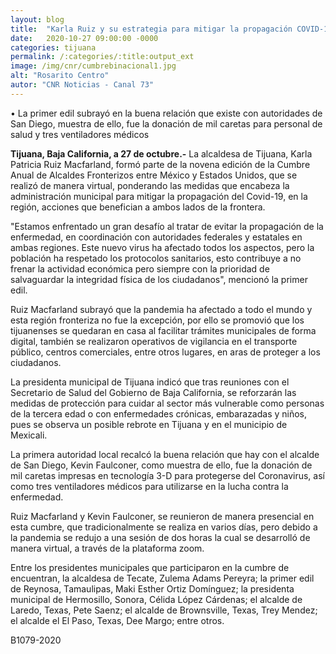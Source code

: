 ```yaml
---
layout: blog
title:  "Karla Ruiz y su estrategia para mitigar la propagación COVID-19"
date:   2020-10-27 09:00:00 -0000
categories: tijuana
permalink: /:categories/:title:output_ext
image: /img/cnr/cumbrebinacional1.jpg
alt: "Rosarito Centro"
autor: "CNR Noticias - Canal 73"
---
```


 • La primer edil subrayó en la buena relación que existe con autoridades de San Diego, muestra de ello, fue la donación de mil caretas para personal de salud y tres ventiladores médicos

**Tijuana, Baja California, a 27 de octubre.-** La alcaldesa de Tijuana, Karla Patricia Ruiz Macfarland, formó parte de la novena edición de la Cumbre Anual de Alcaldes Fronterizos entre México y Estados Unidos, que se realizó de manera virtual, ponderando las medidas que encabeza la administración municipal para mitigar la propagación del Covid-19, en la región, acciones que benefician a ambos lados de la frontera.

"Estamos enfrentado un gran desafío al tratar de evitar la propagación de la enfermedad, en coordinación con autoridades federales y estatales en ambas regiones. Este nuevo virus ha afectado todos los aspectos, pero la población ha respetado los protocolos sanitarios, esto contribuye a no frenar la actividad económica pero siempre con la prioridad de salvaguardar la integridad física de los ciudadanos", mencionó la primer edil.

Ruiz Macfarland subrayó que la pandemia ha afectado a todo el mundo y esta región fronteriza no fue la excepción, por ello se promovió que los tijuanenses se quedaran en casa al facilitar trámites municipales de forma digital, también se realizaron operativos de vigilancia en el transporte público, centros comerciales, entre otros lugares, en aras de proteger a los ciudadanos.

La presidenta municipal de Tijuana indicó que tras reuniones con el Secretario de Salud del Gobierno de Baja California, se reforzarán las medidas de protección para cuidar al sector más vulnerable como personas de la tercera edad o con enfermedades crónicas, embarazadas y niños, pues se observa un posible rebrote en Tijuana y en el municipio de Mexicali.

La primera autoridad local recalcó la buena relación que hay con el alcalde de San Diego, Kevin Faulconer, como muestra de ello, fue la donación de mil caretas impresas en tecnología 3-D para protegerse del Coronavirus, así como tres ventiladores médicos para utilizarse en la lucha contra la enfermedad.

Ruiz Macfarland y Kevin Faulconer, se reunieron de manera presencial en esta cumbre, que tradicionalmente se realiza en varios días, pero debido a la pandemia se redujo a una sesión de dos horas la cual se desarrolló de manera virtual, a través de la plataforma zoom.

Entre los presidentes municipales que participaron en la cumbre de encuentran, la alcaldesa de Tecate, Zulema Adams Pereyra; la primer edil de Reynosa, Tamaulipas, Maki Esther Ortiz Domínguez; la presidenta municipal de Hermosillo, Sonora, Célida López Cárdenas; el alcalde de Laredo, Texas, Pete Saenz; el alcalde de Brownsville, Texas, Trey Mendez; el alcalde el El Paso, Texas, Dee Margo; entre otros.

B1079-2020

<div id="carouselExampleSlidesOnly" class="carousel slide" data-ride="carousel">
  <div class="carousel-inner">
    <div class="carousel-item active">
       <img class="d-block w-100" src="/img/cnr/cumbrebinacional1.jpg" loading="lazy"  alt="">
    </div>
    <div class="carousel-item">
      <img class="d-block w-100" src="/img/cnr/cumbrebinacional2.jpg" loading="lazy"  alt="">
    </div>
     <div class="carousel-item">
      <img class="d-block w-100" src="/img/cnr/cumbrebinacional3.jpg" loading="lazy"  alt="">
    </div>
      <div class="carousel-item">
      <img class="d-block w-100" src="/img/cnr/cumbrebinacional4.jpg" loading="lazy"  alt="">
    </div>
      <div class="carousel-item">      
      <img class="d-block w-100" src="/img/cnr/cumbrebinacional5.jpg" loading="lazy"  alt="">
    </div>
  </div>
</div>
